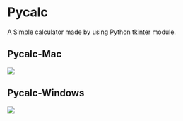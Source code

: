 # Pycalc

A Simple calculator made by using Python tkinter module.

## Pycalc-Mac

<img src="https://user-images.githubusercontent.com/76846542/151742804-54626e47-6adb-4d79-be1f-f7d4aa8a1714.png"/> 

<br>

## Pycalc-Windows

<img src="https://user-images.githubusercontent.com/76846542/151742783-154cc52e-df82-46c7-974f-8e52727f77c2.PNG"/>
